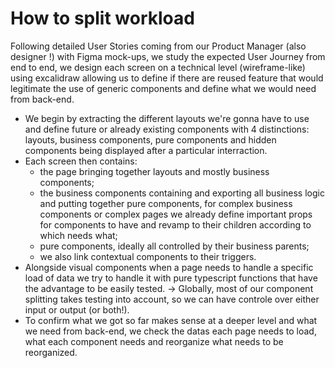 # How to split workload
Following detailed User Stories coming from our Product Manager (also designer !) with Figma mock-ups, we study the expected User Journey from end to end, we design each screen on a technical level (wireframe-like) using excalidraw allowing us to define if there are reused feature that would legitimate the use of generic components and define what we would need from back-end.
- We begin by extracting the different layouts we're gonna have to use and define future or already existing components with 4 distinctions: layouts, business components, pure components and hidden components being displayed after a particular interraction.
- Each screen then contains:
    - the page bringing together layouts and mostly business components;
    - the business components containing and exporting all business logic and putting together pure components, for complex business components or complex pages we already define important props for components to have and revamp to their children according to which needs what;
    - pure components, ideally all controlled by their business parents;
    - we also link contextual components to their triggers.
- Alongside visual components when a page needs to handle a specific load of data we try to handle it with pure typescript functions that have the advantage to be easily tested. 
    -> Globally, most of our component splitting takes testing into account, so we can have controle over either input or output (or both!).
- To confirm what we got so far makes sense at a deeper level and what we need from back-end, we check the datas each page needs to load, what each component needs and reorganize what needs to be reorganized.
